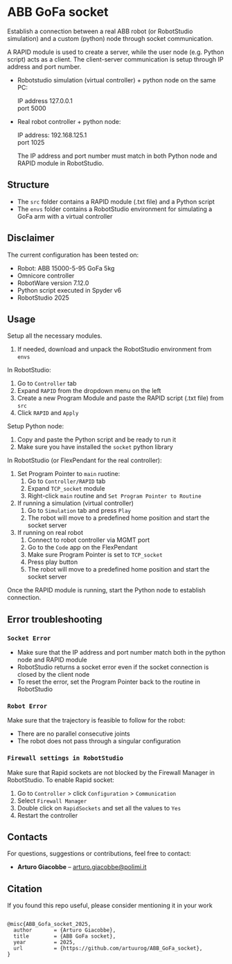 # ABB GoFa socket

Establish a connection between a real ABB robot (or RobotStudio simulation) and a custom (python) node through socket communication.

A RAPID module is used to create a server, while the user node (e.g. Python script) acts as a client.
The client-server communication is setup through IP address and port number.

- Robotstudio simulation (virtual controller) + python node on the same PC:

    IP address 127.0.0.1\
    port 5000

- Real robot controller + python node:
  
    IP address: 192.168.125.1\
    port 1025

  The IP address and port number must match in both Python node and RAPID module in RobotStudio.

## Structure

- The `src` folder contains a RAPID module (.txt file) and a Python script
- The `envs` folder contains a RobotStudio environment for simulating a GoFa arm with a virtual controller

## Disclaimer
The current configuration has been tested on:
- Robot: ABB 15000-5-95 GoFa 5kg
- Omnicore controller
- RobotWare version 7.12.0
- Python script executed in Spyder v6
- RobotStudio 2025

## Usage

Setup all the necessary modules.
1. If needed, download and unpack the RobotStudio environment from `envs`

In RobotStudio:
1. Go to `Controller` tab
1. Expand `RAPID` from the dropdown menu on the left 
1. Create a new Program Module and paste the RAPID script (.txt file) from `src`
1. Click `RAPID` and `Apply`

Setup Python node:
1. Copy and paste the Python script and be ready to run it
2. Make sure you have installed the ```socket``` python library

In RobotStudio (or FlexPendant for the real controller):
1. Set Program Pointer to `main` ruotine:
    1. Go to `Controller/RAPID` tab
    1. Expand `TCP_socket` module
    2. Right-click `main` routine and `Set Program Pointer to Routine`
1. If running a simulation (virtual controller)
    1. Go to `Simulation` tab and press `Play`
    2. The robot will move to a predefined home position and start the socket server
1. If running on real robot
    1. Connect to robot controller via MGMT port 
    1. Go to the `Code` app on the FlexPendant
    1. Make sure Program Pointer is set to  `TCP_socket`
    1. Press play button
    1. The robot will move to a predefined home position and start the socket server

Once the RAPID module is running, start the Python node to establish connection.

## Error troubleshooting

  ### `Socket Error` 
  - Make sure that the IP address and port number match both in the python node and RAPID module
  - RobotStudio returns a socket error even if the socket connection is closed by the client node
  - To reset the error, set the Program Pointer back to the routine in RobotStudio

  ### `Robot Error`
  Make sure that the trajectory is feasible to follow for the robot:
  - There are no parallel consecutive joints
  - The robot does not pass through a singular configuration

  ### `Firewall settings in RobotStudio`
  Make sure that Rapid sockets are not blocked by the Firewall Manager in RobotStudio. To enable Rapid socket:
  1. Go to `Controller` > click `Configuration` > `Communication`
  2. Select `Firewall Manager`
  3. Double click on `RapidSockets` and set all the values to `Yes`
  4. Restart the controller


## Contacts

For questions, suggestions or contributions, feel free to contact:

- **Arturo Giacobbe** – [arturo.giacobbe@polimi.it](mailto:arturo.giacobbe@polimi.it)


## Citation
If you found this repo useful, please consider mentioning it in your work

<pre><code>
@misc{ABB_Gofa_socket_2025,
  author       = {Arturo Giacobbe},
  title        = {ABB GoFa socket},
  year         = 2025,
  url          = {https://github.com/artuurog/ABB_GoFa_socket},
}
</code></pre>

